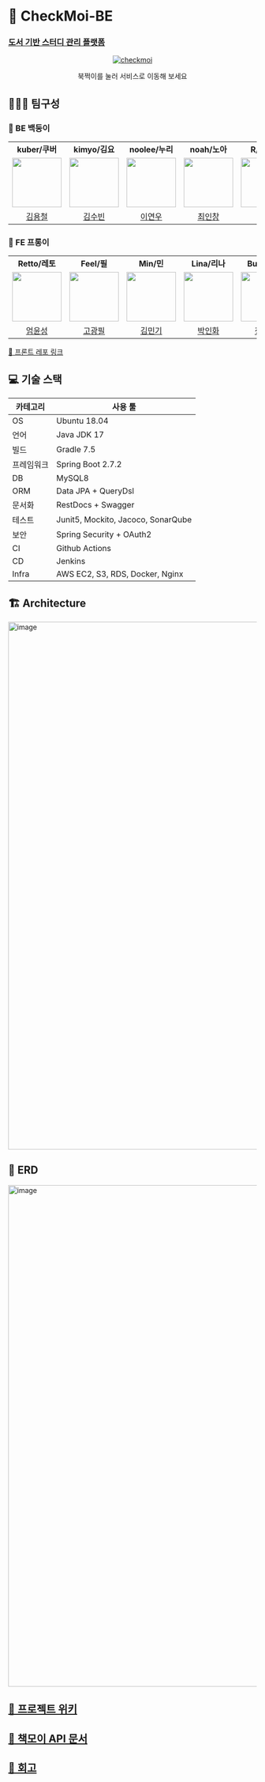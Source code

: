 # 📖 CheckMoi-BE

### [도서 기반 스터디 관리 플랫폼](https://github.com/prgrms-web-devcourse/Team-Books-CheckMoi-BE/wiki)

<p align="center">
    <a href="https://app.checkmoi.ga/" >
    <img src="https://user-images.githubusercontent.com/41179265/184542056-45781c8c-378a-4e47-b6d0-804a5106256a.png" alt="checkmoi"/>
    </a>
<p align="center">북쩍이를 눌러 서비스로 이동해 보세요</p>
</p>

## 🧑‍🤝‍🧑 팀구성

### 🔹 BE 백둥이

<table>
  <tr>
    <td align="center"><b>kuber/쿠버</b></td>
    <td align="center"><b>kimyo/김요</b></td>
    <td align="center"><b>noolee/누리</b></td>
    <td align="center"><b>noah/노아</b></td>
    <td align="center"><b>R/멘토님</b></td>
  </tr>
  <tr>
    <td>
        <a href="https://github.com/zxcv9203">
            <img src="https://avatars.githubusercontent.com/u/41960243?v=4" width="100px" />
        </a>
    </td>
    <td>
        <a href="https://github.com/kimziou77">
            <img src="https://avatars.githubusercontent.com/u/41179265?s=96&v=4" width="100px" />
        </a>
    </td>
    <td>
        <a href="https://github.com/ynoolee">
            <img src="https://avatars.githubusercontent.com/u/53856184?v=4" width="100px" />
        </a>
    </td>
    <td>
        <a href="https://github.com/ICCHOI">
            <img src="https://avatars.githubusercontent.com/u/48702370?v=4" width="100px" />
        </a>
    </td>
    <td>
        <a href="https://github.com/SeokRae">
            <img src="https://avatars.githubusercontent.com/u/17922700?v=4" width="100px" />
        </a>
    </td>
  </tr>
  <tr>
    <td align="center"><a href="https://github.com/zxcv9203">김용철</a></td>
    <td align="center"><a href="https://github.com/kimziou77">김수빈</a></td>
    <td align="center"><a href="https://github.com/ynoolee">이연우</a></td>
    <td align="center"><a href="https://github.com/ICCHOI">최인창</a></td>
    <td align="center"><a href="https://github.com/SeokRae">R</a></td>
  </tr>
</table>

### 🔹 FE 프롱이

<table>
  <tr>
    <td align="center"><b>Retto/레토</b></td>
    <td align="center"><b>Feel/필</b></td>
    <td align="center"><b>Min/민</b></td>
    <td align="center"><b>Lina/리나</b></td>
    <td align="center"><b>Buzz/버즈</b></td>
  </tr>
  <tr>
    <td>
        <a href="https://github.com/blacktoast">
            <img src="https://avatars.githubusercontent.com/u/10705018?v=4" width="100px" />
        </a>
    </td>
    <td>
        <a href="https://github.com/feel0321">
            <img src="https://avatars.githubusercontent.com/u/50919342?v=4" width="100px" />
        </a>
    </td>
    <td>
        <a href="https://github.com/93minki">
            <img src="https://avatars.githubusercontent.com/u/32607413?v=4" width="100px" />
        </a>
    </td>
    <td>
        <a href="https://github.com/parkinhwa">
            <img src="https://avatars.githubusercontent.com/u/65644486?v=4" width="100px" />
        </a>
    </td>
    <td>
        <a href="https://github.com/devBuzz142">
            <img src="https://avatars.githubusercontent.com/u/19660039?v=4" width="100px" />
        </a>
    </td>
  </tr>

  <tr>
    <td align="center"><a href="https://github.com/blacktoast">엄윤성</a></td>
    <td align="center"><a href="https://github.com/feel0321">고광필</a></td>
    <td align="center"><a href="https://github.com/93minki">김민기</a></td>
    <td align="center"><a href="https://github.com/parkinhwa">박인화</a></td>
    <td align="center"><a href="https://github.com/devBuzz142">정종관</a></td>
  </tr>
</table>

[📁 프론트 레포 링크](https://github.com/prgrms-web-devcourse/Team-Books-CheckMoi-FE)

## 💻 기술 스택

카테고리 | 사용 툴
--- | ---
OS | Ubuntu 18.04
언어 | Java JDK 17
빌드 | Gradle 7.5
프레임워크 | Spring Boot 2.7.2
DB | MySQL8
ORM | Data JPA + QueryDsl
문서화 | RestDocs + Swagger
테스트 | Junit5, Mockito, Jacoco, SonarQube
보안 | Spring Security + OAuth2
CI | Github Actions
CD | Jenkins
Infra | AWS EC2, S3, RDS, Docker, Nginx

## 🏗️ Architecture

<img width="1068" alt="image" src="https://user-images.githubusercontent.com/41179265/184533049-f6a068b1-a4d6-4e51-8167-855181fa7cf8.png">

## 📏 ERD

<img width="1015" alt="image" src="https://user-images.githubusercontent.com/41960243/184529686-2355dbd1-f5df-45c5-9c70-96057ad870e7.png">

## [📑 프로젝트 위키](https://github.com/prgrms-web-devcourse/Team-Books-CheckMoi-BE/wiki)

## [📑 책모이 API 문서](https://checkmoi.ga/docs/index.html)

## [📑 회고](https://github.com/prgrms-web-devcourse/Team-Books-CheckMoi-BE/wiki/%F0%9F%93%98-%ED%9A%8C%EA%B3%A0)

